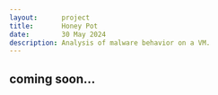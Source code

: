 ```yaml
---
layout:      project
title:       Honey Pot
date:        30 May 2024
description: Analysis of malware behavior on a VM.
---
```


## coming soon...